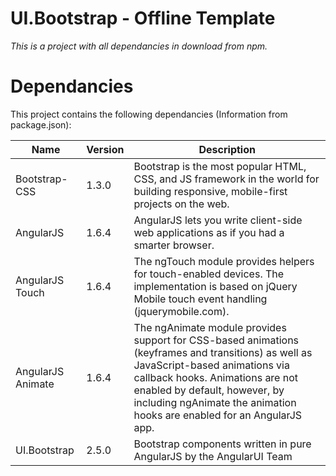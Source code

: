 # UI.Bootstrap - Offline Template

_This is a project with all dependancies in download from npm._

# Dependancies

This project contains the following dependancies (Information from package.json):

|Name|Version|Description|
|---|---|---|
|Bootstrap-CSS|1.3.0|Bootstrap is the most popular HTML, CSS, and JS framework in the world for building responsive, mobile-first projects on the web.|
|AngularJS|1.6.4|AngularJS lets you write client-side web applications as if you had a smarter browser.|
|AngularJS Touch|1.6.4|The ngTouch module provides helpers for touch-enabled devices. The implementation is based on jQuery Mobile touch event handling (jquerymobile.com).|
|AngularJS Animate|1.6.4|The ngAnimate module provides support for CSS-based animations (keyframes and transitions) as well as JavaScript-based animations via callback hooks. Animations are not enabled by default, however, by including ngAnimate the animation hooks are enabled for an AngularJS app.|
|UI.Bootstrap|2.5.0|Bootstrap components written in pure AngularJS by the AngularUI Team|